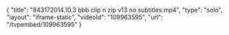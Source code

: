 {
    "title": "843172014.10.3 bbb clip n zip v13 no subtitles.mp4",
    "type": "solo",
    "layout": "iframe-static",
    "videoId": "109963595",
    "url": "\/tvpembed\/109963595"
}